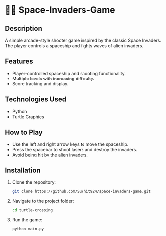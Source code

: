 # 🚀👾 Space-Invaders-Game

## Description
A simple arcade-style shooter game inspired by the classic Space Invaders. The player controls a spaceship and fights waves of alien invaders.

## Features
- Player-controlled spaceship and shooting functionality.
- Multiple levels with increasing difficulty.
- Score tracking and display.

## Technologies Used
- Python
- Turtle Graphics

## How to Play
- Use the left and right arrow keys to move the spaceship.
- Press the spacebar to shoot lasers and destroy the invaders.
- Avoid being hit by the alien invaders.

## Installation
1. Clone the repository:
   ```bash
   git clone https://github.com/Suchit924/space-invaders-game.git
   ```
2. Navigate to the project folder:
   ```bash
   cd turtle-crossing
   ```
3. Run the game:
   ```bash
   python main.py
